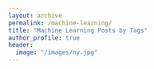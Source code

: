 ```yaml
---
layout: archive
permalink: /machine-learning/
title: "Machine Learning Posts by Tags"
author_profile: true
header:
  image: "/images/ny.jpg"
---
```

